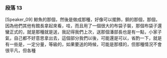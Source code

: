 ### 段落 13

[Speaker_09] 鯨魚的那個，然後是做成那種，好像可以擺飾，銅的那個，那個，因為他們其他有館長拿起來看，哇，而且用了一個很大的布袋子裝，那個布袋子還蠻正式的，就是那種就是送，我記得我們上次，送那個潘部長也是有一點，小家子氣，自己都不好意思拿出去，這個部分我們以後，可能還是可以，省酌一下，就是有一些是，一定分量，等級的，如果要送的時候，可能是那樣的，但那種情況不會很平凡，但各種